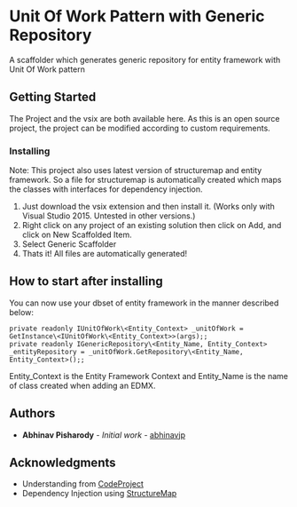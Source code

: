 # Unit Of Work Pattern with Generic Repository

A scaffolder which generates generic repository for entity framework with Unit Of Work pattern

## Getting Started

The Project and the vsix are both available here.
As this is an open source project, the project can be modified according to custom requirements.

### Installing
Note:	This project also uses latest version of structuremap and entity framework.
		So a file for structuremap is automatically created which maps the classes with interfaces for dependency injection.

 1. Just download the vsix extension and then install it. (Works only with Visual Studio 2015. Untested in other versions.)
 2. Right click on any project of an existing solution then click on Add, and click on New Scaffolded Item.
 3. Select Generic Scaffolder 
 4. Thats it! All files are automatically generated!

## How to start after installing

You can now use your dbset of entity framework in the manner described below:

```
private readonly IUnitOfWork\<Entity_Context> _unitOfWork = GetInstance\<IUnitOfWork\<Entity_Context>>(args);;
private readonly IGenericRepository\<Entity_Name, Entity_Context> _entityRepository = _unitOfWork.GetRepository\<Entity_Name, Entity_Context>();;
```
Entity_Context is the Entity Framework Context and Entity_Name is the name of class created when adding an EDMX.

## Authors

* **Abhinav Pisharody** - *Initial work* - [abhinavjp](https://github.com/abhinavjp)

## Acknowledgments

* Understanding from [CodeProject](https://www.codeproject.com/articles/581487/unit-of-work-design-pattern)
* Dependency Injection using [StructureMap](http://structuremap.github.io/)
